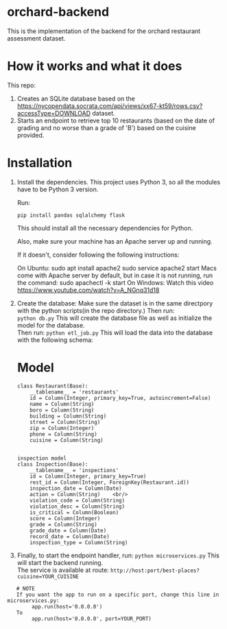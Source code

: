 # orchard-backend

This is the implementation of the backend for the orchard restaurant assessment dataset.

# How it works and what it does

This repo:

1. Creates an SQLite database based on the https://nycopendata.socrata.com/api/views/xx67-kt59/rows.csv?accessType=DOWNLOAD dataset.
2. Starts an endpoint to retrieve top 10 restaurants (based on the date of grading and no worse than a grade of 'B') based on the cuisine provided.

# Installation

1. Install the dependencies.
   This project uses Python 3, so all the modules have to be Python 3 version.
   
   Run:
   
   `pip install pandas sqlalchemy flask`
   
   This should install all the necessary dependencies for Python.
   
   Also, make sure your machine has an Apache server up and running.
   
   If it doesn't, consider following the following instructions:
   
   On Ubuntu:
      sudo apt install apache2
      sudo service apache2 start
   Macs come with Apache server by default, but in case it is not running, run the command:
      sudo apachectl -k start
   On Windows:
      Watch this video https://www.youtube.com/watch?v=A_NGnq31d18
   
 2. Create the database:
    Make sure the dataset is in the same directpory with the python scripts(in the repo directory.)
    Then run: <br/>
    `python db.py`
    This will create the database file as well as initialize the model for the database.<br/>
    Then run:
    `python etl_job.py`
    This will load the data into the database with the following schema:<br/>
      
      # Model
      ```restaurant model 
      class Restaurant(Base):
          __tablename__ = 'restaurants' 
          id = Column(Integer, primary_key=True, autoincrement=False) 
          name = Column(String) 
          boro = Column(String) 
          building = Column(String)
          street = Column(String) 
          zip = Column(Integer) 
          phone = Column(String) 
          cuisine = Column(String)
        

      inspection model
      class Inspection(Base): 
          __tablename__ = 'inspections' 
          id = Column(Integer, primary_key=True)
          rest_id = Column(Integer, ForeignKey(Restaurant.id))
          inspection_date = Column(Date)
          action = Column(String)    <br/>
          violation_code = Column(String) 
          violation_desc = Column(String) 
          is_critical = Column(Boolean) 
          score = Column(Integer) 
          grade = Column(String) 
          grade_date = Column(Date)
          record_date = Column(Date)
          inspection_type = Column(String)
       ```
          
  3.    Finally, to start the endpoint handler, run:
       `python microservices.py`
       This will start the backend running.  <br/>
       The service is available at route: `http://host:port/best-places?cuisine=YOUR_CUISINE`
       
       # NOTE
       If you want the app to run on a specific port, change this line in microservices.py:
            app.run(host='0.0.0.0')
       To
            app.run(host='0.0.0.0', port=YOUR_PORT)
